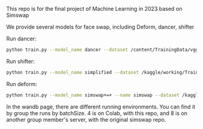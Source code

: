 This repo is for the final project of Machine Learning in 2023 based on Simswap

We provide several models for face swap, including Deform, dancer, shifter

Run dancer:
```bash
python train.py --model_name dancer --dataset /content/TrainingData/vggface2_crop_arcfacealign_224 --lambda_cycle 0 --lambda_gp 0 --n_blocks 3 --n_layers 3 --model_freq 3000 --total_step 100000
```

Run shifter:
```bash
python train.py --model_name simplified --dataset /kaggle/working/TrainingData/vggface2_crop_arcfacealign_224 --lambda_gp 0 --n_blocks 6 --n_layers 5 --model_freq 3000 --total_step 100000 --kernel_type deform
```

Run deform:
```bash
python train.py --model_name simswap+=+ --name simswap --dataset /kaggle/working/TrainingData/vggface2_crop_arcfacealign_224 --lambda_gp 0 --n_blocks 6 --n_layers 3 --model_freq 20000 --total_step 100000 --kernel_type deform
```

In the wandb page, there are different running environments. You can find it by group the runs by batchSize. 4 is on Colab, with this repo, and 8 is on another group member's server, with the original simswap repo.